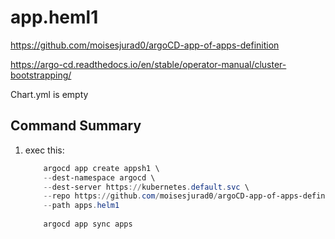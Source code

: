 # app.heml1

<https://github.com/moisesjurad0/argoCD-app-of-apps-definition>

<https://argo-cd.readthedocs.io/en/stable/operator-manual/cluster-bootstrapping/>

Chart.yml is empty

## Command Summary

1. exec this:

    ```PowerShell
        argocd app create appsh1 \
        --dest-namespace argocd \
        --dest-server https://kubernetes.default.svc \
        --repo https://github.com/moisesjurad0/argoCD-app-of-apps-definition \
        --path apps.helm1
                
        argocd app sync apps
    ```
